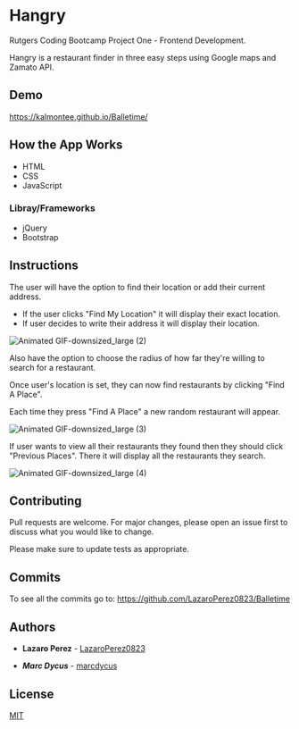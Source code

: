 # Hangry

Rutgers Coding Bootcamp Project One - Frontend Development. 

Hangry is a restaurant finder in three easy steps using Google maps and Zamato API.

## Demo

https://kalmontee.github.io/Balletime/

## How the App Works

* HTML
* CSS
* JavaScript

### Libray/Frameworks

* jQuery
* Bootstrap

## Instructions

The user will have the option to find their location or add their current address.
* If the user clicks "Find My Location" it will display their exact location.
* If user decides to write their address it will display their location.

![Animated GIF-downsized_large (2)](https://user-images.githubusercontent.com/52462582/69441276-6b5f3800-0d18-11ea-835a-c6020c126940.gif)

Also have the option to choose the radius of how far they're willing to search for a restaurant.

Once user's location is set, they can now find restaurants by clicking "Find A Place".

Each time they press "Find A Place" a new random restaurant will appear.

![Animated GIF-downsized_large (3)](https://user-images.githubusercontent.com/52462582/69441535-e9bbda00-0d18-11ea-89b0-dd35c51b9fb1.gif)

If user wants to view all their restaurants they found then they should click "Previous Places". There it will display all
the restaurants they search.

![Animated GIF-downsized_large (4)](https://user-images.githubusercontent.com/52462582/69441772-4b7c4400-0d19-11ea-8f16-143614d2c3eb.gif)

## Contributing
Pull requests are welcome. For major changes, please open an issue first to discuss what you would like to change.

Please make sure to update tests as appropriate.

## Commits

To see all the commits go to: https://github.com/LazaroPerez0823/Balletime

## Authors

* **Lazaro Perez** - [LazaroPerez0823](https://github.com/LazaroPerez0823)

* ***Marc Dycus*** - [marcdycus](https://github.com/marcdycus)

## License
[MIT](https://choosealicense.com/licenses/mit/)
